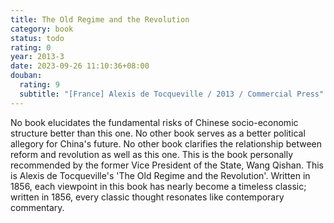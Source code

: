 ```yaml
---
title: The Old Regime and the Revolution
category: book
status: todo
rating: 0
year: 2013-3
date: 2023-09-26 11:10:36+08:00
douban:
  rating: 9
  subtitle: "[France] Alexis de Tocqueville / 2013 / Commercial Press"
---
```


No book elucidates the fundamental risks of Chinese socio-economic structure better than this one. No other book serves as a better political allegory for China's future. No other book clarifies the relationship between reform and revolution as well as this one. This is the book personally recommended by the former Vice President of the State, Wang Qishan. This is Alexis de Tocqueville's 'The Old Regime and the Revolution'. Written in 1856, each viewpoint in this book has nearly become a timeless classic; written in 1856, every classic thought resonates like contemporary commentary.
